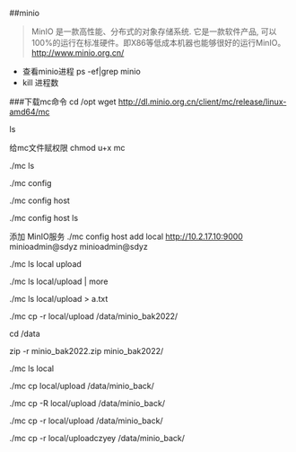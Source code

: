 ##minio
>MinIO 是一款高性能、分布式的对象存储系统. 它是一款软件产品, 可以100%的运行在标准硬件。即X86等低成本机器也能够很好的运行MinIO。
http://www.minio.org.cn/

+ 查看minio进程
ps -ef|grep minio
+ kill 进程数

###下载mc命令
cd /opt
wget http://dl.minio.org.cn/client/mc/release/linux-amd64/mc

ls

给mc文件赋权限
chmod u+x mc

./mc ls

./mc config

./mc config host

./mc config host ls

添加 MinIO服务
./mc config host add local http://10.2.17.10:9000 minioadmin@sdyz minioadmin@sdyz

./mc ls local upload

./mc ls local/upload | more

./mc ls local/upload > a.txt

./mc cp -r local/upload /data/minio_bak2022/

cd /data

zip -r minio_bak2022.zip minio_bak2022/


./mc ls local

./mc cp local/upload /data/minio_back/

./mc cp -R local/upload /data/minio_back/

 ./mc cp -r local/upload /data/minio_back/

 ./mc cp -r local/uploadczyey /data/minio_back/
